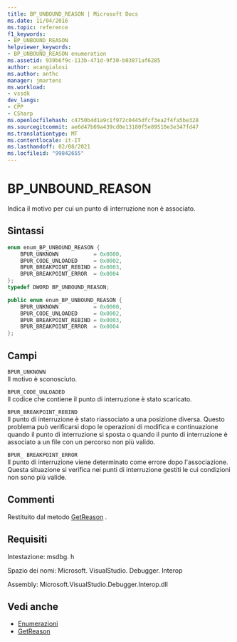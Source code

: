 ```yaml
---
title: BP_UNBOUND_REASON | Microsoft Docs
ms.date: 11/04/2016
ms.topic: reference
f1_keywords:
- BP_UNBOUND_REASON
helpviewer_keywords:
- BP_UNBOUND_REASON enumeration
ms.assetid: 939b6f9c-113b-471d-9f30-b03871af6285
author: acangialosi
ms.author: anthc
manager: jmartens
ms.workload:
- vssdk
dev_langs:
- CPP
- CSharp
ms.openlocfilehash: c4750b4d1a9c1f972c0445dfcf3ea2f4fa5be328
ms.sourcegitcommit: ae6d47b09a439cd0e13180f5e89510e3e347fd47
ms.translationtype: MT
ms.contentlocale: it-IT
ms.lasthandoff: 02/08/2021
ms.locfileid: "99842655"
---
```

# <a name="bp_unbound_reason"></a>BP_UNBOUND_REASON
Indica il motivo per cui un punto di interruzione non è associato.

## <a name="syntax"></a>Sintassi

```cpp
enum enum_BP_UNBOUND_REASON {
    BPUR_UNKNOWN           = 0x0000,
    BPUR_CODE_UNLOADED     = 0x0002,
    BPUR_BREAKPOINT_REBIND = 0x0003,
    BPUR_BREAKPOINT_ERROR  = 0x0004
};
typedef DWORD BP_UNBOUND_REASON;
```

```csharp
public enum enum_BP_UNBOUND_REASON {
    BPUR_UNKNOWN           = 0x0000,
    BPUR_CODE_UNLOADED     = 0x0002,
    BPUR_BREAKPOINT_REBIND = 0x0003,
    BPUR_BREAKPOINT_ERROR  = 0x0004
};
```

## <a name="fields"></a>Campi
`BPUR_UNKNOWN`\
Il motivo è sconosciuto.

`BPUR_CODE_UNLOADED`\
Il codice che contiene il punto di interruzione è stato scaricato.

`BPUR_BREAKPOINT_REBIND`\
Il punto di interruzione è stato riassociato a una posizione diversa. Questo problema può verificarsi dopo le operazioni di modifica e continuazione quando il punto di interruzione si sposta o quando il punto di interruzione è associato a un file con un percorso non più valido.

`BPUR_ BREAKPOINT_ERROR`\
Il punto di interruzione viene determinato come errore dopo l'associazione. Questa situazione si verifica nei punti di interruzione gestiti le cui condizioni non sono più valide.

## <a name="remarks"></a>Commenti
Restituito dal metodo [GetReason](../../../extensibility/debugger/reference/idebugbreakpointunboundevent2-getreason.md) .

## <a name="requirements"></a>Requisiti
Intestazione: msdbg. h

Spazio dei nomi: Microsoft. VisualStudio. Debugger. Interop

Assembly: Microsoft.VisualStudio.Debugger.Interop.dll

## <a name="see-also"></a>Vedi anche
- [Enumerazioni](../../../extensibility/debugger/reference/enumerations-visual-studio-debugging.md)
- [GetReason](../../../extensibility/debugger/reference/idebugbreakpointunboundevent2-getreason.md)
